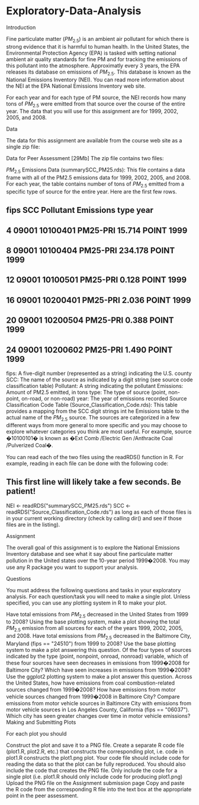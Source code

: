 # Exploratory-Data-Analysis
Introduction

Fine particulate matter ($PM_{2.5}$) is an ambient air pollutant for which there is strong evidence that it is harmful to human health. In the United States, the Environmental Protection Agency (EPA) is tasked with setting national ambient air quality standards for fine PM and for tracking the emissions of this pollutant into the atmosphere. Approximatly every 3 years, the EPA releases its database on emissions of $PM_{2.5}$. This database is known as the National Emissions Inventory (NEI). You can read more information about the NEI at the EPA National Emissions Inventory web site.

For each year and for each type of PM source, the NEI records how many tons of $PM_{2.5}$ were emitted from that source over the course of the entire year. The data that you will use for this assignment are for 1999, 2002, 2005, and 2008.

Data

The data for this assignment are available from the course web site as a single zip file:

Data for Peer Assessment [29Mb]
The zip file contains two files:

$PM_{2.5}$ Emissions Data (summarySCC_PM25.rds): This file contains a data frame with all of the PM2.5 emissions data for 1999, 2002, 2005, and 2008. For each year, the table contains number of tons of $PM_{2.5}$ emitted from a specific type of source for the entire year. Here are the first few rows.

##     fips      SCC Pollutant Emissions  type year
## 4  09001 10100401  PM25-PRI    15.714 POINT 1999
## 8  09001 10100404  PM25-PRI   234.178 POINT 1999
## 12 09001 10100501  PM25-PRI     0.128 POINT 1999
## 16 09001 10200401  PM25-PRI     2.036 POINT 1999
## 20 09001 10200504  PM25-PRI     0.388 POINT 1999
## 24 09001 10200602  PM25-PRI     1.490 POINT 1999
fips: A five-digit number (represented as a string) indicating the U.S. county
SCC: The name of the source as indicated by a digit string (see source code classification table)
Pollutant: A string indicating the pollutant
Emissions: Amount of PM2.5 emitted, in tons
type: The type of source (point, non-point, on-road, or non-road)
year: The year of emissions recorded
Source Classification Code Table (Source_Classification_Code.rds): This table provides a mapping from the SCC digit strings int he Emissions table to the actual name of the $PM_{2.5}$ source. The sources are categorized in a few different ways from more general to more specific and you may choose to explore whatever categories you think are most useful. For example, source �10100101� is known as �Ext Comb /Electric Gen /Anthracite Coal /Pulverized Coal�.

You can read each of the two files using the readRDS() function in R. For example, reading in each file can be done with the following code:

## This first line will likely take a few seconds. Be patient!
NEI <- readRDS("summarySCC_PM25.rds")
SCC <- readRDS("Source_Classification_Code.rds")
as long as each of those files is in your current working directory (check by calling dir() and see if those files are in the listing).

Assignment

The overall goal of this assignment is to explore the National Emissions Inventory database and see what it say about fine particulate matter pollution in the United states over the 10-year period 1999�2008. You may use any R package you want to support your analysis.

Questions

You must address the following questions and tasks in your exploratory analysis. For each question/task you will need to make a single plot. Unless specified, you can use any plotting system in R to make your plot.

Have total emissions from $PM_{2.5}$ decreased in the United States from 1999 to 2008? Using the base plotting system, make a plot showing the total $PM_{2.5}$ emission from all sources for each of the years 1999, 2002, 2005, and 2008.
Have total emissions from $PM_{2.5}$ decreased in the Baltimore City, Maryland (fips == "24510") from 1999 to 2008? Use the base plotting system to make a plot answering this question.
Of the four types of sources indicated by the type (point, nonpoint, onroad, nonroad) variable, which of these four sources have seen decreases in emissions from 1999�2008 for Baltimore City? Which have seen increases in emissions from 1999�2008? Use the ggplot2 plotting system to make a plot answer this question.
Across the United States, how have emissions from coal combustion-related sources changed from 1999�2008?
How have emissions from motor vehicle sources changed from 1999�2008 in Baltimore City?
Compare emissions from motor vehicle sources in Baltimore City with emissions from motor vehicle sources in Los Angeles County, California (fips == "06037"). Which city has seen greater changes over time in motor vehicle emissions?
Making and Submitting Plots

For each plot you should

Construct the plot and save it to a PNG file.
Create a separate R code file (plot1.R, plot2.R, etc.) that constructs the corresponding plot, i.e. code in plot1.R constructs the plot1.png plot. Your code file should include code for reading the data so that the plot can be fully reproduced. You should also include the code that creates the PNG file. Only include the code for a single plot (i.e. plot1.R should only include code for producing plot1.png)
Upload the PNG file on the Assignment submission page
Copy and paste the R code from the corresponding R file into the text box at the appropriate point in the peer assessment.
